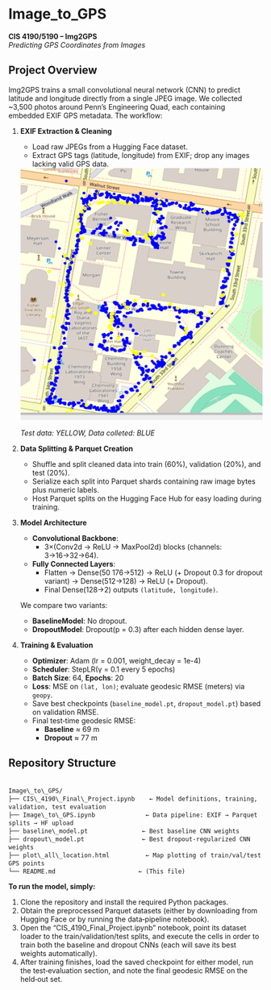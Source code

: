# Image_to_GPS

**CIS 4190/5190 – Img2GPS**  
*Predicting GPS Coordinates from Images*  

## Project Overview

Img2GPS trains a small convolutional neural network (CNN) to predict latitude and longitude directly from a single JPEG image. We collected ~3,500 photos around Penn’s Engineering Quad, each containing embedded EXIF GPS metadata. The workflow:

1. **EXIF Extraction & Cleaning**  
   - Load raw JPEGs from a Hugging Face dataset.  
   - Extract GPS tags (latitude, longitude) from EXIF; drop any images lacking valid GPS data.

   <img src="Eng_quad.png" alt="Quad Photo location" width="500" height="500" style="border-radius:12; overflow:hidden;"/>

   *Test data: YELLOW, Data colleted: BLUE*

2. **Data Splitting & Parquet Creation**  
   - Shuffle and split cleaned data into train (60%), validation (20%), and test (20%).  
   - Serialize each split into Parquet shards containing raw image bytes plus numeric labels.  
   - Host Parquet splits on the Hugging Face Hub for easy loading during training.

3. **Model Architecture**  
   - **Convolutional Backbone**:  
     - 3×(Conv2d → ReLU → MaxPool2d) blocks (channels: 3→16→32→64).  
   - **Fully Connected Layers**:  
     - Flatten → Dense(50 176→512) → ReLU (+ Dropout 0.3 for dropout variant) → Dense(512→128) → ReLU (+ Dropout).  
     - Final Dense(128→2) outputs `(latitude, longitude)`.

   We compare two variants:  
   - **BaselineModel**: No dropout.  
   - **DropoutModel**: Dropout(p = 0.3) after each hidden dense layer.

4. **Training & Evaluation**  
   - **Optimizer**: Adam (lr = 0.001, weight_decay = 1e-4)  
   - **Scheduler**: StepLR(γ = 0.1 every 5 epochs)  
   - **Batch Size**: 64, **Epochs**: 20  
   - **Loss**: MSE on `(lat, lon)`; evaluate geodesic RMSE (meters) via `geopy`.  
   - Save best checkpoints (`baseline_model.pt`, `dropout_model.pt`) based on validation RMSE.  
   - Final test‐time geodesic RMSE:  
     - **Baseline** ≈ 69 m  
     - **Dropout** ≈ 77 m  

## Repository Structure

```

Image\_to\_GPS/
├── CIS\_4190\_Final\_Project.ipynb    ← Model definitions, training, validation, test evaluation
├── Image\_to\_GPS.ipynb              ← Data pipeline: EXIF → Parquet splits → HF upload
├── baseline\_model.pt               ← Best baseline CNN weights
├── dropout\_model.pt                ← Best dropout‐regularized CNN weights
├── plot\_all\_location.html          ← Map plotting of train/val/test GPS points
└── README.md                       ← (This file)
````
**To run the model, simply:**

1. Clone the repository and install the required Python packages.
2. Obtain the preprocessed Parquet datasets (either by downloading from Hugging Face or by running the data‐pipeline notebook).
3. Open the “CIS\_4190\_Final\_Project.ipynb” notebook, point its dataset loader to the train/validation/test splits, and execute the cells in order to train both the baseline and dropout CNNs (each will save its best weights automatically).
4. After training finishes, load the saved checkpoint for either model, run the test‐evaluation section, and note the final geodesic RMSE on the held‐out set.

